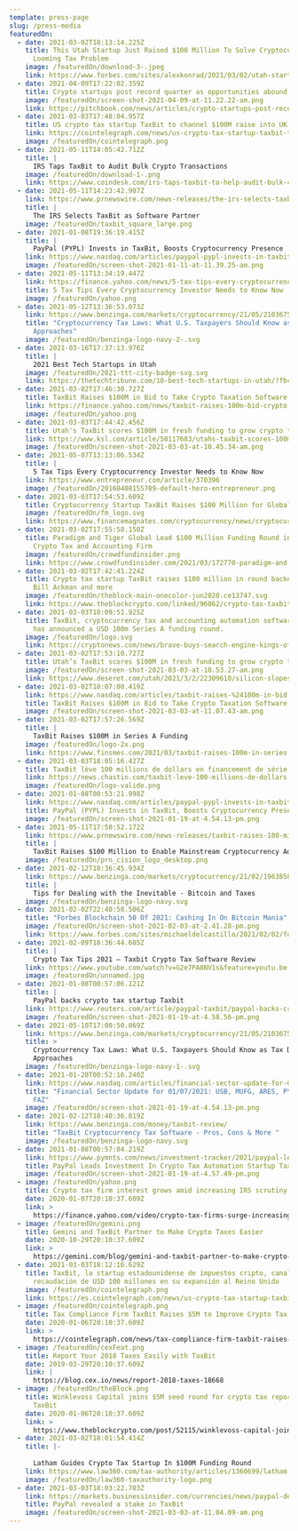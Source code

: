 ```yaml
---
template: press-page
slug: /press-media
featuredOn:
  - date: 2021-03-02T18:13:14.225Z
    title: This Utah Startup Just Raised $100 Million To Solve Cryptocurrency’s
      Looming Tax Problem
    image: /featuredOn/download-3-.jpeg
    link: https://www.forbes.com/sites/alexkonrad/2021/03/02/utah-startup-taxbit-raises-100-million-to-solve-cryptocurrency-tax-problem/?ss=venture-capital&sh=2d14a441775b
  - date: 2021-04-09T17:22:02.359Z
    title: Crypto startups post record quarter as opportunities abound
    image: /featuredOn/screen-shot-2021-04-09-at-11.22.22-am.png
    link: https://pitchbook.com/news/articles/crypto-startups-post-record-quarter-as-opportunities-abound
  - date: 2021-03-03T17:48:04.957Z
    title: US crypto tax startup TaxBit to channel $100M raise into UK expansion
    link: https://cointelegraph.com/news/us-crypto-tax-startup-taxbit-to-channel-100m-raise-into-uk-expansion
    image: /featuredOn/cointelegraph.png
  - date: 2021-05-11T14:05:42.712Z
    title: |
      IRS Taps TaxBit to Audit Bulk Crypto Transactions
    image: /featuredOn/download-1-.png
    link: https://www.coindesk.com/irs-taps-taxbit-to-help-audit-bulk-crypto-transactions
  - date: 2021-05-11T14:23:42.907Z
    link: https://www.prnewswire.com/news-releases/the-irs-selects-taxbit-as-software-partner-301288491.html?tc=eml_cleartime
    title: |
      The IRS Selects TaxBit as Software Partner
    image: /featuredOn/taxbit_square_large.png
  - date: 2021-01-08T19:36:19.415Z
    title: |
      PayPal (PYPL) Invests in TaxBit, Boosts Cryptocurrency Presence
    link: https://www.nasdaq.com/articles/paypal-pypl-invests-in-taxbit-boosts-cryptocurrency-presence-2021-01-08
    image: /featuredOn/screen-shot-2021-01-11-at-11.39.25-am.png
  - date: 2021-05-11T13:34:19.447Z
    link: https://finance.yahoo.com/news/5-tax-tips-every-cryptocurrency-100000313.html
    title: 5 Tax Tips Every Cryptocurrency Investor Needs to Know Now
    image: /featuredOn/yahoo.png
  - date: 2021-05-12T13:36:53.073Z
    link: https://www.benzinga.com/markets/cryptocurrency/21/05/21036759/cryptocurrency-tax-laws-what-u-s-taxpayers-should-know-as-tax-day-approaches
    title: "Cryptocurrency Tax Laws: What U.S. Taxpayers Should Know as Tax Day
      Approaches"
    image: /featuredOn/benzinga-logo-navy-2-.svg
  - date: 2021-03-16T17:37:13.976Z
    title: |
      2021 Best Tech Startups in Utah
    image: /featuredOn/2021-ttt-city-badge-svg.svg
    link: https://thetechtribune.com/10-best-tech-startups-in-utah/?fbclid=IwAR1rgAWvLty4wT7zN5X-lsgSuCGHVvHiP0AL2mMQ1lwEOKMbSnfnWwdpZkE
  - date: 2021-03-02T17:46:30.727Z
    title: TaxBit Raises $100M in Bid to Take Crypto Taxation Software Global
    link: https://finance.yahoo.com/news/taxbit-raises-100m-bid-crypto-204846448.html
    image: /featuredOn/yahoo.png
  - date: 2021-03-03T17:44:42.456Z
    title: Utah's TaxBit scores $100M in fresh funding to grow crypto tax platform
    link: https://www.ksl.com/article/50117683/utahs-taxbit-scores-100m-in-fresh-funding-to-grow-crypto-tax-platform
    image: /featuredOn/screen-shot-2021-03-03-at-10.45.34-am.png
  - date: 2021-05-07T13:13:06.534Z
    title: |
      5 Tax Tips Every Cryptocurrency Investor Needs to Know Now
    link: https://www.entrepreneur.com/article/370396
    image: /featuredOn/20160408155709-default-hero-entrepreneur.png
  - date: 2021-03-03T17:54:53.609Z
    title: Cryptocurrency Startup TaxBit Raises $100 Million for Global Expansion
    image: /featuredOn/fm_logo.svg
    link: https://www.financemagnates.com/cryptocurrency/news/cryptocurrency-startup-taxbit-raises-100-million-for-global-expansion/
  - date: 2021-03-02T17:55:58.150Z
    title: Paradigm and Tiger Global Lead $100 Million Funding Round in TaxBit, a
      Crypto Tax and Accounting Firm
    image: /featuredOn/crowdfundinsider.png
    link: https://www.crowdfundinsider.com/2021/03/172770-paradigm-and-tiger-global-lead-100-million-investing-round-in-taxbit-a-crypto-tax-and-accounting-firm/
  - date: 2021-03-02T17:42:41.224Z
    title: Crypto tax startup TaxBit raises $100 million in round backed by PayPal,
      Bill Ackman and more
    image: /featuredOn/theblock-main-onecolor-jun2020.ce13747.svg
    link: https://www.theblockcrypto.com/linked/96862/crypto-tax-taxbit-funding-round-series-a
  - date: 2021-03-03T18:09:51.925Z
    title: TaxBit, cryptocurrency tax and accounting automation software provider,
      has announced a USD 100m Series A funding round.
    image: /featuredOn/logo.svg
    link: https://cryptonews.com/news/brave-buys-search-engine-kings-of-nft-binance-in-colombia-mo-9419.htm
  - date: 2021-03-02T17:53:10.727Z
    title: Utah’s TaxBit scores $100M in fresh funding to grow crypto tax platform
    image: /featuredOn/screen-shot-2021-03-03-at-10.53.27-am.png
    link: https://www.deseret.com/utah/2021/3/2/22309610/silicon-slopes-taxbit-gets-100-million-funding-bitcoin-cryptocurrency-venture-investment-ryan-smith
  - date: 2021-03-02T18:07:00.419Z
    link: https://www.nasdaq.com/articles/taxbit-raises-%24100m-in-bid-to-take-crypto-taxation-software-global-2021-03-02
    title: TaxBit Raises $100M in Bid to Take Crypto Taxation Software Global
    image: /featuredOn/screen-shot-2021-03-03-at-11.07.43-am.png
  - date: 2021-03-02T17:57:26.569Z
    title: |
      TaxBit Raises $100M in Series A Funding
    image: /featuredOn/logo-2x.png
    link: https://www.finsmes.com/2021/03/taxbit-raises-100m-in-series-a-funding.html
  - date: 2021-03-03T18:05:16.427Z
    title: TaxBit lève 100 millions de dollars en financement de série A
    link: https://news.chastin.com/taxbit-leve-100-millions-de-dollars-en-financement-de-serie-a/
    image: /featuredOn/logo-valide.png
  - date: 2021-01-08T00:53:21.998Z
    link: https://www.nasdaq.com/articles/paypal-pypl-invests-in-taxbit-boosts-cryptocurrency-presence-2021-01-08
    title: PayPal (PYPL) Invests in TaxBit, Boosts Cryptocurrency Presence
    image: /featuredOn/screen-shot-2021-01-19-at-4.54.13-pm.png
  - date: 2021-05-11T17:50:52.172Z
    link: https://www.prnewswire.com/news-releases/taxbit-raises-100-million-to-enable-mainstream-cryptocurrency-adoption-301238809.html
    title: |
      TaxBit Raises $100 Million to Enable Mainstream Cryptocurrency Adoption
    image: /featuredOn/prn_cision_logo_desktop.png
  - date: 2021-02-12T18:36:45.934Z
    link: https://www.benzinga.com/markets/cryptocurrency/21/02/19638584/tips-for-dealing-with-the-inevitable-bitcoin-and-taxes
    title: |
      Tips for Dealing with the Inevitable - Bitcoin and Taxes
    image: /featuredOn/benzinga-logo-navy.svg
  - date: 2021-02-02T22:40:58.506Z
    title: "Forbes Blockchain 50 Of 2021: Cashing In On Bitcoin Mania"
    image: /featuredOn/screen-shot-2021-02-03-at-2.41.28-pm.png
    link: https://www.forbes.com/sites/michaeldelcastillo/2021/02/02/forbes-blockchain-50-corporate-america-cashes-in-on-bitcoin-mania/?sh=1b1be7056e01
  - date: 2021-02-09T18:36:44.605Z
    title: |
      Crypto Tax Tips 2021 — Taxbit Crypto Tax Software Review
    link: https://www.youtube.com/watch?v=G2e7PA8NV1s&feature=youtu.be
    image: /featuredOn/unnamed.jpg
  - date: 2021-01-08T00:57:06.121Z
    title: |
      PayPal backs crypto tax startup Taxbit
    link: https://www.reuters.com/article/paypal-taxbit/paypal-backs-crypto-tax-startup-taxbit-idUSL1N2JI0T9
    image: /featuredOn/screen-shot-2021-01-19-at-4.58.56-pm.png
  - date: 2021-05-10T17:00:50.069Z
    link: https://www.benzinga.com/markets/cryptocurrency/21/05/21036759/cryptocurrency-tax-laws-what-u-s-taxpayers-should-know-as-tax-day-approaches
    title: >
      Cryptocurrency Tax Laws: What U.S. Taxpayers Should Know as Tax Day
      Approaches
    image: /featuredOn/benzinga-logo-navy-1-.svg
  - date: 2021-01-20T00:52:16.240Z
    link: https://www.nasdaq.com/articles/financial-sector-update-for-01-07-2021%3A-usb-mufg-ares-pypl-xlf-fas-faz-2021-01-07
    title: "Financial Sector Update for 01/07/2021: USB, MUFG, ARES, PYPL, XLF, FAS,
      FAZ"
    image: /featuredOn/screen-shot-2021-01-19-at-4.54.13-pm.png
  - date: 2021-02-12T18:40:36.819Z
    link: https://www.benzinga.com/money/taxbit-review/
    title: "TaxBit Cryptocurrency Tax Software - Pros, Cons & More "
    image: /featuredOn/benzinga-logo-navy.svg
  - date: 2021-01-08T00:57:04.219Z
    link: https://www.pymnts.com/news/investment-tracker/2021/paypal-leads-investment-in-crypto-tax-automation-startup-taxbit/
    title: PayPal Leads Investment In Crypto Tax Automation Startup TaxBit
    image: /featuredOn/screen-shot-2021-01-19-at-4.57.49-pm.png
  - image: /featuredOn/yahoo.png
    title: Crypto tax firm interest grows amid increasing IRS scrutiny
    date: 2020-01-07T20:10:37.609Z
    link: >
      https://finance.yahoo.com/video/crypto-tax-firms-surge-increasing-190433930.html?guccounter=1
  - image: /featuredOn/gemini.png
    title: Gemini and TaxBit Partner to Make Crypto Taxes Easier
    date: 2020-10-29T20:10:37.609Z
    link: >
      https://gemini.com/blog/gemini-and-taxbit-partner-to-make-crypto-taxes-easier
  - date: 2021-03-03T18:12:16.629Z
    title: TaxBit, la startup estadounidense de impuestos cripto, canalizará una
      recaudación de USD 100 millones en su expansión al Reino Unido
    image: /featuredOn/cointelegraph.png
    link: https://es.cointelegraph.com/news/us-crypto-tax-startup-taxbit-to-channel-100m-raise-into-uk-expansion
  - image: /featuredOn/cointelegraph.png
    title: Tax Compliance Firm TaxBit Raises $5M to Improve Crypto Tax Reporting
    date: 2020-01-06T20:10:37.609Z
    link: >
      https://cointelegraph.com/news/tax-compliance-firm-taxbit-raises-5m-to-improve-crypto-tax-reporting
  - image: /featuredOn/cexFeat.png
    title: Report Your 2018 Taxes Easily with TaxBit
    date: 2019-03-29T20:10:37.609Z
    link: |
      https://blog.cex.io/news/report-2018-taxes-18668
  - image: /featuredOn/theBlock.png
    title: Winklevoss Capital joins $5M seed round for crypto tax reporting platform
      TaxBit
    date: 2020-01-06T20:10:37.609Z
    link: >
      https://www.theblockcrypto.com/post/52115/winklevoss-capital-joins-5m-seed-round-for-crypto-tax-reporting-platform-taxbit
  - date: 2021-03-02T18:01:54.414Z
    title: |-
      
      Latham Guides Crypto Tax Startup In $100M Funding Round
    link: https://www.law360.com/tax-authority/articles/1360699/latham-guides-crypto-tax-startup-in-100m-funding-round
    image: /featuredOn/law360-taxauthority-logo.png
  - date: 2021-03-03T18:03:22.703Z
    link: https://markets.businessinsider.com/currencies/news/paypal-deal-talks-buy-cryptocurrency-custody-firm-curv-500-mln-2021-3-1030146276
    title: PayPal revealed a stake in TaxBit
    image: /featuredOn/screen-shot-2021-03-03-at-11.04.09-am.png
---
```

